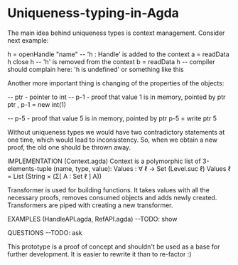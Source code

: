Uniqueness-typing-in-Agda
=========================

The main idea behind uniqueness types is context management.
Consider next example:

h = openHandle "name" -- 'h : Handle' is added to the context
a = readData h
close h               -- 'h' is removed from the context
b = readData h        -- compiler should complain here: 'h is undefined' or something like this

Another more important thing is changing of the properties of the objects:

-- ptr - pointer to int
-- p-1 - proof that value 1 is in memory, pointed by ptr
ptr , p-1 = new int(1)

-- p-5 - proof that value 5 is in memory, pointed by ptr
p-5 = write ptr 5

Without uniqueness types we would have two contradictory statements at one time,
which would lead to inconsistency.
So, when we obtain a new proof, the old one should be thrown away.


IMPLEMENTATION (Context.agda)
  Context is a polymorphic list of 3-elements-tuple (name, type, value):
  Values : ∀ ℓ → Set (Level.suc ℓ)
  Values ℓ = List (String × (Σ[ A ∶ Set ℓ ] A))

  Transformer is used for building functions.
  It takes values with all the necessary proofs, removes consumed objects and adds newly created.
  Transformers are piped with creating a new transformer.

EXAMPLES (HandleAPI.agda, RefAPI.agda)
  --TODO: show


QUESTIONS
  --TODO: ask

This prototype is a proof of concept and shouldn't be used as a base for further development.
It is easier to rewrite it than to re-factor :)

